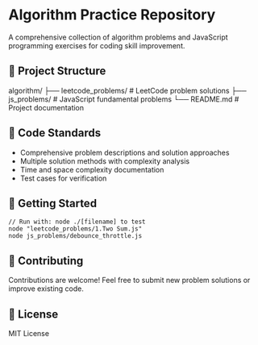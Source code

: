 # Algorithm Practice Repository

A comprehensive collection of algorithm problems and JavaScript programming exercises for coding skill improvement.

## 📁 Project Structure

algorithm/
├── leetcode_problems/ # LeetCode problem solutions
├── js_problems/ # JavaScript fundamental problems
└── README.md # Project documentation

## 📝 Code Standards

- Comprehensive problem descriptions and solution approaches
- Multiple solution methods with complexity analysis
- Time and space complexity documentation
- Test cases for verification

## 🚀 Getting Started

```
// Run with: node ./[filename] to test
node "leetcode_problems/1.Two Sum.js"
node js_problems/debounce_throttle.js
```

## 🤝 Contributing

Contributions are welcome! Feel free to submit new problem solutions or improve existing code.

## 📄 License

MIT License
